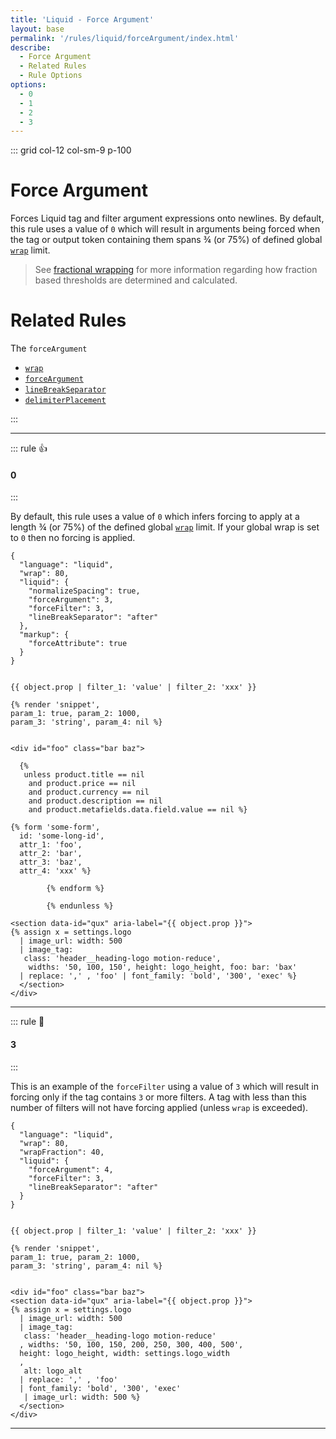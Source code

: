 ```yaml
---
title: 'Liquid - Force Argument'
layout: base
permalink: '/rules/liquid/forceArgument/index.html'
describe:
  - Force Argument
  - Related Rules
  - Rule Options
options:
  - 0
  - 1
  - 2
  - 3
---
```


::: grid col-12 col-sm-9 p-100

# Force Argument

Forces Liquid tag and filter argument expressions onto newlines. By default, this rule uses a value of `0` which will result in arguments being forced when the tag or output token containing them spans ¾ (or 75%) of defined global [`wrap`](/rules/global/wrap) limit.

> See [fractional wrapping](/terminologies#fractional-wrapping) for more information regarding how fraction based thresholds are determined and calculated.

# Related Rules

The `forceArgument`

- [`wrap`](/rules/liquid/wrap/)
- [`forceArgument`](/rules/liquid/forceArgument/)
- [`lineBreakSeparator`](/rules/liquid/lineBreakSeparator/)
- [`delimiterPlacement`](/rules/liquid/lineBreakSeparator/)

:::

---

::: rule 👍

#### 0

:::

By default, this rule uses a value of `0` which infers forcing to apply at a length ¾ (or 75%) of the defined global [`wrap`](/rules/global/wrap) limit. If your global wrap is set to `0` then no forcing is applied.

<!-- RULES ARE REQUIRED -->

```json:rules
{
  "language": "liquid",
  "wrap": 80,
  "liquid": {
    "normalizeSpacing": true,
    "forceArgument": 3,
    "forceFilter": 3,
    "lineBreakSeparator": "after"
  },
  "markup": {
    "forceAttribute": true
  }
}
```

<!-- prettier-ignore -->
```liquid

{{ object.prop | filter_1: 'value' | filter_2: 'xxx' }}

{% render 'snippet',
param_1: true, param_2: 1000,
param_3: 'string', param_4: nil %}


<div id="foo" class="bar baz">

  {%
   unless product.title == nil
    and product.price == nil
    and product.currency == nil
    and product.description == nil
    and product.metafields.data.field.value == nil %}

{% form 'some-form',
  id: 'some-long-id',
  attr_1: 'foo',
  attr_2: 'bar',
  attr_3: 'baz',
  attr_4: 'xxx' %}

        {% endform %}

        {% endunless %}

<section data-id="qux" aria-label="{{ object.prop }}">
{% assign x = settings.logo
  | image_url: width: 500
  | image_tag:
   class: 'header__heading-logo motion-reduce',
    widths: '50, 100, 150', height: logo_height, foo: bar: 'bax'
  | replace: ',' , 'foo' | font_family: 'bold', '300', 'exec' %}
  </section>
</div>
```

---

::: rule 🙌

#### 3

:::

This is an example of the `forceFilter` using a value of `3` which will result in forcing only if the tag contains `3` or more filters. A tag with less than this number of filters will not have forcing applied (unless `wrap` is exceeded).

```json:rules
{
  "language": "liquid",
  "wrap": 80,
  "wrapFraction": 40,
  "liquid": {
    "forceArgument": 4,
    "forceFilter": 3,
    "lineBreakSeparator": "after"
  }
}
```

<!-- prettier-ignore -->
```liquid

{{ object.prop | filter_1: 'value' | filter_2: 'xxx' }}

{% render 'snippet',
param_1: true, param_2: 1000,
param_3: 'string', param_4: nil %}


<div id="foo" class="bar baz">
<section data-id="qux" aria-label="{{ object.prop }}">
{% assign x = settings.logo
  | image_url: width: 500
  | image_tag:
   class: 'header__heading-logo motion-reduce'
  , widths: '50, 100, 150, 200, 250, 300, 400, 500',
  height: logo_height, width: settings.logo_width
  ,
   alt: logo_alt
  | replace: ',' , 'foo'
  | font_family: 'bold', '300', 'exec'
   | image_url: width: 500 %}
  </section>
</div>
```

---
